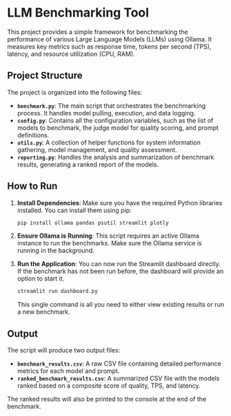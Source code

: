 # LLM Benchmarking Tool

This project provides a simple framework for benchmarking the performance of various Large Language Models (LLMs) using Ollama. It measures key metrics such as response time, tokens per second (TPS), latency, and resource utilization (CPU, RAM).

## Project Structure

The project is organized into the following files:

- **`benchmark.py`**: The main script that orchestrates the benchmarking process. It handles model pulling, execution, and data logging.
- **`config.py`**: Contains all the configuration variables, such as the list of models to benchmark, the judge model for quality scoring, and prompt definitions.
- **`utils.py`**: A collection of helper functions for system information gathering, model management, and quality assessment.
- **`reporting.py`**: Handles the analysis and summarization of benchmark results, generating a ranked report of the models.

## How to Run

1.  **Install Dependencies**:
    Make sure you have the required Python libraries installed. You can install them using pip:
    ```bash
    pip install ollama pandas psutil streamlit plotly
    ```

2.  **Ensure Ollama is Running**:
    This script requires an active Ollama instance to run the benchmarks. Make sure the Ollama service is running in the background.

3.  **Run the Application**:
    You can now run the Streamlit dashboard directly. If the benchmark has not been run before, the dashboard will provide an option to start it.
    ```bash
    streamlit run dashboard.py
    ```
    This single command is all you need to either view existing results or run a new benchmark.

## Output

The script will produce two output files:

-   **`benchmark_results.csv`**: A raw CSV file containing detailed performance metrics for each model and prompt.
-   **`ranked_benchmark_results.csv`**: A summarized CSV file with the models ranked based on a composite score of quality, TPS, and latency.

The ranked results will also be printed to the console at the end of the benchmark.
